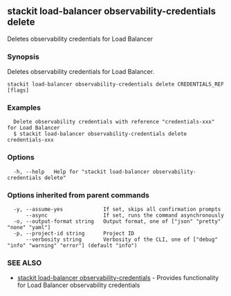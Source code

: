 ## stackit load-balancer observability-credentials delete

Deletes observability credentials for Load Balancer

### Synopsis

Deletes observability credentials for Load Balancer.

```
stackit load-balancer observability-credentials delete CREDENTIALS_REF [flags]
```

### Examples

```
  Delete observability credentials with reference "credentials-xxx" for Load Balancer
  $ stackit load-balancer observability-credentials delete credentials-xxx
```

### Options

```
  -h, --help   Help for "stackit load-balancer observability-credentials delete"
```

### Options inherited from parent commands

```
  -y, --assume-yes             If set, skips all confirmation prompts
      --async                  If set, runs the command asynchronously
  -o, --output-format string   Output format, one of ["json" "pretty" "none" "yaml"]
  -p, --project-id string      Project ID
      --verbosity string       Verbosity of the CLI, one of ["debug" "info" "warning" "error"] (default "info")
```

### SEE ALSO

* [stackit load-balancer observability-credentials](./stackit_load-balancer_observability-credentials.md)	 - Provides functionality for Load Balancer observability credentials

